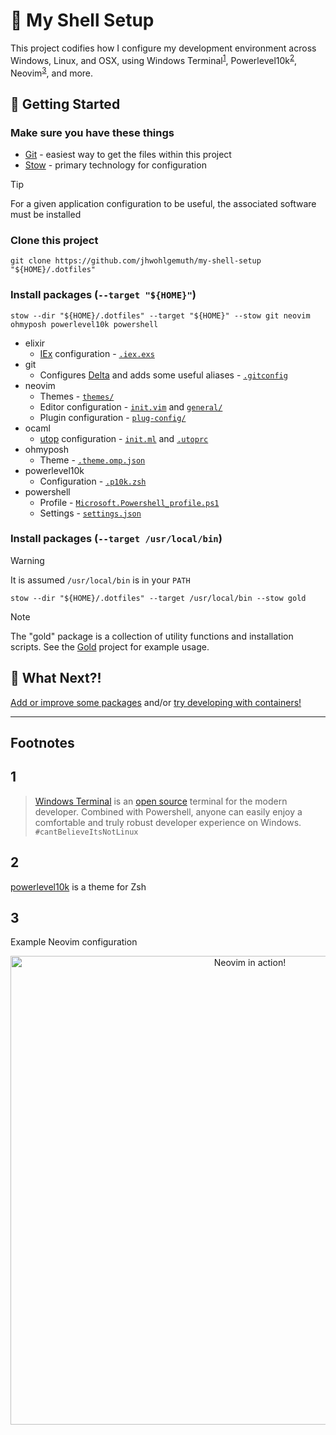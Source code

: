 🐚 My Shell Setup
=================
This project codifies how I configure my development environment across Windows, Linux, and OSX, using Windows Terminal<sup>[1](#1)</sup>, Powerlevel10k<sup>[2](#2)</sup>, Neovim<sup>[3](#3)</sup>, and more.

🚀 Getting Started
------------------
### Make sure you have these things
- [Git](https://git-scm.com/) - easiest way to get the files within this project
- [Stow](https://www.gnu.org/software/stow/) - primary technology for configuration

> [!TIP]
> For a given application configuration to be useful, the associated software must be installed

### Clone this project
```shell
git clone https://github.com/jhwohlgemuth/my-shell-setup "${HOME}/.dotfiles"
```
### Install packages (`--target "${HOME}"`)
```shell
stow --dir "${HOME}/.dotfiles" --target "${HOME}" --stow git neovim ohmyposh powerlevel10k powershell
```
- elixir
  - [IEx](https://hexdocs.pm/iex/1.12/IEx.html) configuration - [`.iex.exs`](./elixir/.iex.exs)
- git
  - Configures [Delta](https://github.com/dandavison/delta) and adds some useful aliases - [`.gitconfig`](./git/.gitconfig)
- neovim
  - Themes - [`themes/`](./neovim/.config/nvim/themes/)
  - Editor configuration - [`init.vim`](./neovim/.config/nvim/init.vim) and [`general/`](./neovim/.config/nvim/general/)
  - Plugin configuration - [`plug-config/`](./neovim/.config/nvim/plug-config/)
- ocaml
  - [utop](https://github.com/ocaml-community/utop) configuration - [`init.ml`](./ocaml/.config/utop/init.ml) and [`.utoprc`](./ocaml/.utoprc)
- ohmyposh
  - Theme - [`.theme.omp.json`](./ohmyposh/.theme.omp.json)
- powerlevel10k 
  - Configuration - [`.p10k.zsh`](./powerlevel10k/.p10k.zsh)
- powershell
  - Profile - [`Microsoft.Powershell_profile.ps1`](./powershell/.config/powershell/Microsoft.Powershell_profile.ps1)
  - Settings - [`settings.json`](./public/settings.json)

### Install packages (`--target /usr/local/bin`)

> [!WARNING]
> It is assumed `/usr/local/bin` is in your `PATH`

```shell
stow --dir "${HOME}/.dotfiles" --target /usr/local/bin --stow gold
```
> [!NOTE]
> The "gold" package is a collection of utility functions and installation scripts. See the [Gold](https://github.com/jhwohlgemuth/gold) project for example usage.

🔮 What Next?!
--------------
[Add or improve some packages](./CONTRIBUTING.md) and/or [try developing with containers!](https://github.com/jhwohlgemuth/gold)

-------------

**Footnotes**
-------------

1
---
> [Windows Terminal](https://www.microsoft.com/en-us/p/windows-terminal/9n0dx20hk701?activetab=pivot:overviewtab) is an [open source](https://github.com/microsoft/terminal) terminal for the modern developer. Combined with Powershell, anyone can easily enjoy a comfortable and truly robust developer experience on Windows. `#cantBelieveItsNotLinux`

2
---
[powerlevel10k](https://github.com/romkatv/powerlevel10k) is a theme for Zsh

3
---
Example Neovim configuration
<div align="center">
    <a href="https://gyazo.com/57ccdc67266ee53eb6911a3a9b75be58"><img id="screenshot" alt="Neovim in action!" src="https://i.gyazo.com/57ccdc67266ee53eb6911a3a9b75be58.gif" width="750"/></a>
</div>